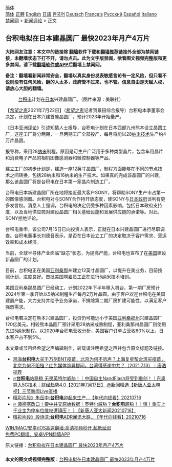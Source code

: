  <!-- 面包屑导航 --> <div class="breadcrumb"><!-- GTranslate: https://gtranslate.io/ -->  <div class="switcher notranslate">  <div class="selected">  <a href="#" onclick="return false;"> 简体</a>  </div>  <div class="option">  <a href="https://www.bannedbook.org" onclick="doGTranslate('zh-CN|zh-CN');jQuery('div.switcher div.selected a').html(jQuery(this).html());return false;" title="简体中文" class="nturl selected"> 简体</a>  <a href="https://www.bannedbook.org/zh-tw/" onclick="doGTranslate('zh-CN|zh-TW');jQuery('div.switcher div.selected a').html(jQuery(this).html());return false;" title="繁體中文" class="nturl"> 正體</a>  <a href="https://www.bannedbook.org/en/" onclick="doGTranslate('zh-CN|en');jQuery('div.switcher div.selected a').html(jQuery(this).html());return false;" title="English" class="nturl"> English</a>  <a href="https://www.bannedbook.org/ja/" onclick="doGTranslate('zh-CN|ja');jQuery('div.switcher div.selected a').html(jQuery(this).html());return false;" title="日本語" class="nturl"> 日語</a>  <a href="https://www.bannedbook.org/ko/" onclick="doGTranslate('zh-CN|ko');jQuery('div.switcher div.selected a').html(jQuery(this).html());return false;" title="한국어" class="nturl"> 한국어</a>  <a href="https://www.bannedbook.org/de/" onclick="doGTranslate('zh-CN|de');jQuery('div.switcher div.selected a').html(jQuery(this).html());return false;" title="Deutsch" class="nturl"> Deutsch</a>  <a href="https://www.bannedbook.org/fr/" onclick="doGTranslate('zh-CN|fr');jQuery('div.switcher div.selected a').html(jQuery(this).html());return false;" title="Français" class="nturl"> Français</a>  <a href="https://www.bannedbook.org/ru/" onclick="doGTranslate('zh-CN|ru');jQuery('div.switcher div.selected a').html(jQuery(this).html());return false;" title="Русский" class="nturl"> Русский</a>  <a href="https://www.bannedbook.org/es/" onclick="doGTranslate('zh-CN|es');jQuery('div.switcher div.selected a').html(jQuery(this).html());return false;" title="Español" class="nturl"> Español</a>  <a href="https://www.bannedbook.org/it/" onclick="doGTranslate('zh-CN|it');jQuery('div.switcher div.selected a').html(jQuery(this).html());return false;" title="Italiano" class="nturl"> Italiano</a>  </div>  </div>      <div class='breadcrumb-sub'><!-- Breadcrumb NavXT 6.3.0 --> <a href="https://www.bannedbook.org/" class="home">禁闻网</a> &gt; <a href="https://www.bannedbook.org/bnews/comments/" class="category">新闻评论</a> &gt; 正文</div></div><h2>台积电拟在日本建晶圆厂 最快2023年月产4万片</h2> <p class="notice"><b>大陆网友注意：本文中的链接除 <a href="https://github.com/bannedbook/fanqiang" >翻墙</a>软件下载和<a href="https://github.com/killgcd/justmysocks/blob/master/README.md">翻墙推荐</a>链接外全部为禁网链接，未翻墙状态下打不开，请勿点击。此为文字版禁闻，欲看图文视频完整版和更多禁闻，请下载<a href="https://github.com/bannedbook/fanqiang">翻墙软件或APP</a>后翻墙上禁闻网。</p><p>备注：翻墙看新闻非常安全，翻墙以真实身份发表敏感言论有一定风险，但只看不说则没有任何风险，翻的人太多，政府管不过来，也不管。信息自由是天赋人权，请放心大胆的翻墙。</b></p>  <div class="entry"> <figure> <p><figcaption><a href="https://www.bannedbook.org/bnews/tag/%e5%8f%b0%e7%a7%af%e7%94%b5/" class="st_tag internal_tag" rel="tag" title="标签 台积电 下的日志">台积电</a>计划在<a href="https://www.bannedbook.org/bnews/tag/%e6%97%a5%e6%9c%ac/" class="st_tag internal_tag" rel="tag" title="标签 日本 下的日志">日本</a>兴建晶圆厂。（图片来源：美联社）</figcaption></figure> <p>【<span class='wp_keywordlink_affiliate'><a href="https://www.soundofhope.org" title="希望之声" target="_blank">希望之声</a></span>2021年7月22日】（<a href="https://www.bannedbook.org/bnews/tag/%e5%b8%8c%e6%9c%9b%e4%b9%8b%e5%a3%b0/" class="st_tag internal_tag" rel="tag" title="标签 希望之声 下的日志">希望之声</a>记者贺景田综合报导）台积电本季董事会决定，计划在日本兴建首座晶圆厂，预计2023年开始量产。</p> <p>《日本亚洲<span class='wp_keywordlink_affiliate'><a href="https://www.bannedbook.org/bnews/comments/" title="新闻评论" target="_blank">评论</a></span>》引述知情人士报导，台积电计划在日本西部九州熊本设立晶圆工厂，这座工厂将分两期，一旦两期工厂全部投产，每月将能以28<a href="https://www.bannedbook.org/bnews/tag/%E7%BA%B3%E7%B1%B3%E6%8A%80%E6%9C%AF/" class="st_tag internal_tag" rel="tag" title="标签 纳米技术 下的日志">纳米技术</a>生产约4万片晶圆。</p> <p>报导称，采用28<a href="https://www.bannedbook.org/bnews/tag/%E7%BA%B3%E7%B1%B3/" class="st_tag internal_tag" rel="tag" title="标签 纳米 下的日志">纳米</a>制程，原因是可生产广泛用于多种类型晶片，包含车用晶片和消费电子产品的相机图像感测器和微控制器等产品。</p>  <p>建立工厂的初步计划是，建造一座12英寸晶圆厂，制程方面能够在不同的节点技术之间转换，包括28纳米和16纳米的生产技术。如果真的完成该晶圆厂的兴建，那么该晶圆厂将是台积电在日本第一家晶片制造工厂。</p> <p>台积电日本新建晶圆厂所在地将接近最大客户SONY，将帮助SONY生产市占第一的图像感测器。台积电对与SONY合作持开放态度，使SONY与<a href="https://www.bannedbook.org/bnews/tag/%E6%97%A5%E6%9C%AC%E6%94%BF%E5%BA%9C/" class="st_tag internal_tag" rel="tag" title="标签 日本政府 下的日志">日本政府</a>谈判有更多发言权。消息人士强调，台积电的决定仍受多种因素影响，包括日本政府支持度，以及当地供应商对建设晶圆厂相关基础设施和发展供应链的承诺等。对此，SONY拒绝评论。</p> <p>台积电重申，该公司7月15日已向投资人表示，正就在日本兴建晶圆厂进行尽职调查。台积电董事长刘德音表示，是否在日本设立工厂的决定取决于客户需求、营运效率和成本经济。</p>  <p>当前，全球半导体产业面临“缺芯”状态，为提高产能，台积电也宣布了在<a href="https://www.bannedbook.org/bnews/tag/%e7%be%8e%e5%9b%bd/" class="st_tag internal_tag" rel="tag" title="标签 美国 下的日志">美国</a>建设新晶圆厂的计划。</p> <p>目前，台积电正在美国<a href="https://www.bannedbook.org/bnews/tag/%e4%ba%9a%e5%88%a9%e6%a1%91%e9%82%a3/" class="st_tag internal_tag" rel="tag" title="标签 亚利桑那 下的日志">亚利桑那</a>州建立12英寸晶圆厂，以提升在美业务，目前按照计划，进度良好。首批美国聘雇员工正在进行5纳米技术培训。</p> <p>美国亚利桑那晶圆厂已经动工，计划2022年下半年移入机台。第一期厂房预计2024年第一季开始以5纳米制程生产每月2万片晶圆。由于客户欢迎台积电在美国建置产能，大力支持并给予业务承诺，不排除第二期厂房扩建可能性，以满足客户强烈需求。</p>  <p>台积电若决定在熊本兴建晶圆厂，投资仍可能远小于美国<a href="https://www.bannedbook.org/bnews/tag/%E4%BA%9A%E5%88%A9%E6%A1%91%E9%82%A3%E5%B7%9E/" class="st_tag internal_tag" rel="tag" title="标签 亚利桑那州 下的日志">亚利桑那州</a>兴建晶圆厂120亿美元。相较熊本晶圆厂预计采用28纳米成熟制程，亚利桑那州晶圆厂则使用先进5纳米制程。以2020年台积电营收分析，美国客户订单占营收60%以上，日本客户占不到5%。</p> <p>本文章或节目经希望之声编辑制作，转载请注明希望之声并包含原文标题及链接。 </p> <ul class='op-related-articles' title='相关阅读'> <li><a href='https://www.bannedbook.org/bnews/bannedvideo/20210713/1589293.html' target='_blank'>鸿海<b>台积电</b>大买千万剂BNT疫苗，北京为何不吭声？上海复星帮台湾买疫苗，北京为何不阻挡？红色媒体诡异提问，台湾得感谢中共？（2021.7.13）｜唐浩视界</a></li> <li><a href='https://www.bannedbook.org/bnews/bannedvideo/20210717/1589090.html' target='_blank'>🔥<b>台积电</b>站稳稳 无畏英特尔威胁！｜中国自主NandFlash将受到重创！｜东奥导入5G技术｜财经趋势4.0【2021年7月17日】 @新闻精选【新唐人亚太电视】三节新闻Live直播</a></li> <li><a href='https://www.bannedbook.org/bnews/taiwannews/20210716/1588557.html' target='_blank'>精彩片段》朱岳中:<b>台积电</b>卯起来生产...【年代向钱看】20210716</a></li> <li><a href='https://www.bannedbook.org/bnews/taiwannews/20210716/1588555.html' target='_blank'>🔥 谭德塞改口！要中共交原始数据｜英特尔威胁？<b>台积电</b>超稳！｜惊！重庆上千业主为停车位维权遭镇压！｜【新唐人亚太新闻20210716】</a></li> <li><a href='https://www.bannedbook.org/bnews/taiwannews/20210716/1588548.html' target='_blank'>精彩片段》段诗洁:<b>台积电</b>ADR闻讯大跌...【年代向钱看】20210716</a></li> </ul> <p class="texttj"> <a href="https://github.com/bannedbook/fanqiang/wiki/V2ray%E6%9C%BA%E5%9C%BA" target="_blank">WIN/MAC/安卓/iOS高速翻墙:高清视频秒开,超低延迟</a><br/> <a href="https://github.com/bannedbook/fanqiang/wiki/%E7%A6%81%E9%97%BB%E7%BD%91%E5%AE%89%E5%8D%93%E7%BF%BB%E5%A2%99%E6%96%B0%E9%97%BBAPP" target="_blank">免费PC翻墙、安卓VPN翻墙APP</a></p> <p>原文链接：<a class="src_link"  href="https://www.soundofhope.org/post/528314" target="_blank">台积电拟在日本建晶圆厂 最快2023年月产4万片</a></p><a name='sharetosocial'></a>  <div style="margin-bottom:5px;padding-bottom:5px;clear:both"> <div id="archive-pix-1" class="banner-ads"> <!-- AuctionX Display platform tag START --> <div id="26318x728x90x621x_ADSLOT2" clicktrack="%%CLICK_URL_ESC%%"></div> <!-- AuctionX Display platform tag END --> </div> <div id="archive-pix-2" class="banner-ads"> <!-- AuctionX Display platform tag START --> <div id="26315x300x250x621x_ADSLOT2" clicktrack="%%CLICK_URL_ESC%%"></div> <!-- AuctionX Display platform tag END --> </div> </div>  <div id="archive-pix-1" class="banner-ads"> <!-- AuctionX Display platform tag START --> <div id="26318x728x90x621x_ADSLOT3" clicktrack="%%CLICK_URL_ESC%%"></div> <!-- AuctionX Display platform tag END --> </div> <div><b>本文的图文或视频完整版</b>：<a href='https://www.bannedbook.org/bnews/comments/20210723/1592402.html'>台积电拟在日本建晶圆厂 最快2023年月产4万片</a></div>  </div><!--END ENTRY--> 